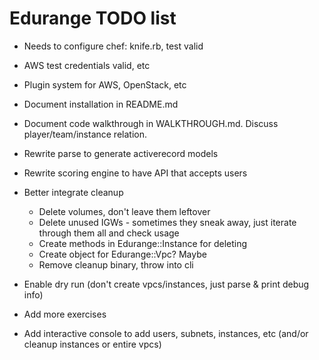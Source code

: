 # Edurange TODO list

- Needs to configure chef: knife.rb, test valid
- AWS test credentials valid, etc
- Plugin system for AWS, OpenStack, etc
- Document installation in README.md
- Document code walkthrough in WALKTHROUGH.md. Discuss player/team/instance relation.

- Rewrite parse to generate activerecord models

- Rewrite scoring engine to have API that accepts users

- Better integrate cleanup 
  - Delete volumes, don't leave them leftover
  - Delete unused IGWs - sometimes they sneak away, just iterate through them all and check usage
  - Create methods in Edurange::Instance for deleting
  - Create object for Edurange::Vpc? Maybe
  - Remove cleanup binary, throw into cli

- Enable dry run (don't create vpcs/instances, just parse & print debug info)
- Add more exercises
- Add interactive console to add users, subnets, instances, etc (and/or cleanup instances or entire vpcs)
